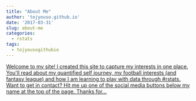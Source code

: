 ```yaml
---
title: "About Me"
author: 'tojyouso.github.io'
date: '2017-03-31'
slug: about-me
categories:
  - rstats
tags:
  - tojyousogithubio
---
```


[Welcome to my site! I created this site to capture my interests in one place. You'll read about my quantified self journey, my football interests (and fantasy league) and how I am learning to play with data through #rstats. Want to get in contact? Hit me up one of the social media buttons below my name at the top of the page. Thanks for...<click to read more>](https://tojyouso.github.io/about/about/)

